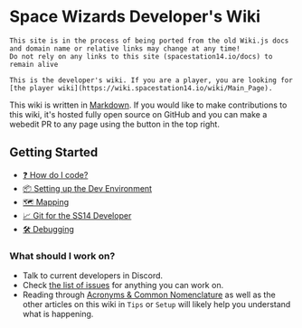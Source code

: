 # Space Wizards Developer's Wiki

```admonish danger "Subject to change"
This site is in the process of being ported from the old Wiki.js docs and domain name or relative links may change at any time!
Do not rely on any links to this site (spacestation14.io/docs) to remain alive
```

```admonish warning "Players beware"
This is the developer's wiki. If you are a player, you are looking for [the player wiki](https://wiki.spacestation14.io/wiki/Main_Page).
```

This wiki is written in [Markdown](https://docs.requarks.io/en/editors/markdown). If you would like to make contributions to this wiki, it's hosted fully open source on GitHub and you can make a webedit PR to any page using the button in the top right.

## Getting Started

- [❓ How do I code?](en/general-development/setup/howdoicode.md)
- [📦 Setting up the Dev Environment](en/general-development/setup/setting-up-a-development-environment.md)
- [🗺 Mapping](en/space-station-14/mapping.md)
- [📈 Git for the SS14 Developer](en/general-development/setup/git-for-the-ss14-developer.md)
- [🛠 Debugging](en/general-development/tips/debugging.md)

### What should I work on?

* Talk to current developers in Discord.
* Check [the list of issues](https://github.com/space-wizards/space-station-14/issues?q=is%3Aissue+is%3Aopen+sort%3Aupdated-desc) for anything you can work on.
* Reading through [Acronyms & Common Nomenclature](en/general-development/codebase-info/acronyms-and-nomenclature.md) as well as the other articles on this wiki in `Tips` or `Setup` will likely help you understand what is happening.